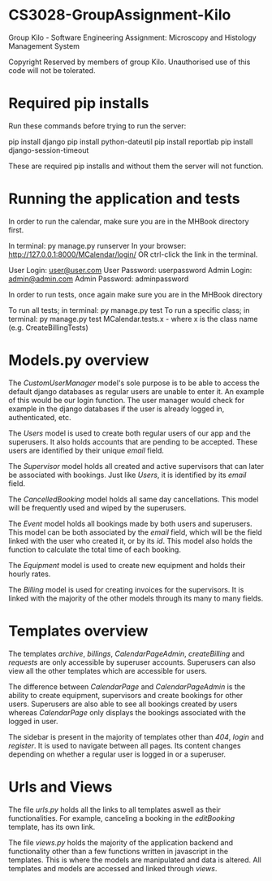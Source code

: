 # CS3028-GroupAssignment-Kilo
Group Kilo - Software Engineering Assignment: Microscopy and Histology Management System

Copyright Reserved by members of group Kilo. Unauthorised use of this code will not be tolerated.

# Required pip installs

Run these commands before trying to run the server:

pip install django
pip install python-dateutil
pip install reportlab
pip install django-session-timeout

These are required pip installs and without them the server will not function.

# Running the application and tests

In order to run the calendar, make sure you are in the MHBook directory first.

In terminal: py manage.py runserver
In your browser: http://127.0.0.1:8000/MCalendar/login/ OR ctrl-click the link in the terminal.

User Login: user@user.com
User Password: userpassword
Admin Login: admin@admin.com 
Admin Password: adminpassword

In order to run tests, once again make sure you are in the MHBook directory

To run all tests; in terminal: py manage.py test
To run a specific class; in terminal: py manage.py test MCalendar.tests.x - where x is the class name (e.g. CreateBillingTests)

# Models.py overview

The *CustomUserManager* model's sole purpose is to be able to access the default django databases as regular users are unable to enter it.
An example of this would be our login function. The user manager would check for example in the django databases if the user is already logged in, authenticated, etc.

The *Users* model is used to create both regular users of our app and the superusers. It also holds accounts that are pending to be accepted.
These users are identified by their unique *email* field.

The *Supervisor* model holds all created and active supervisors that can later be associated with bookings.
Just like *Users*, it is identified by its *email* field.

The *CancelledBooking* model holds all same day cancellations. This model will be frequently used and wiped by the superusers.

The *Event* model holds all bookings made by both users and superusers. This model can be both associated by the *email* field, which will be the field linked with the user who created it, or by its *id*.
This model also holds the function to calculate the total time of each booking.

The *Equipment* model is used to create new equipment and holds their hourly rates.

The *Billing* model is used for creating invoices for the supervisors. It is linked with the majority of the other models through its many to many fields.

# Templates overview

The templates *archive*, *billings*, *CalendarPageAdmin*, *createBilling* and *requests* are only accessible by superuser accounts. Superusers can also view all the other templates which are accessible for users.

The difference between *CalendarPage* and *CalendarPageAdmin* is the ability to create equipment, supervisors and create bookings for other users. Superusers are also able to see all bookings created by users whereas *CalendarPage* only displays the bookings associated with the logged in user.

The sidebar is present in the majority of templates other than *404*, *login* and *register*. It is used to navigate between all pages.
Its content changes depending on whether a regular user is logged in or a superuser.

# Urls and Views

The file *urls.py* holds all the links to all templates aswell as their functionalities. For example, canceling a booking in the *editBooking* template, has its own link.

The file *views.py* holds the majority of the application backend and functionality other than a few functions written in javascript in the templates. This is where the models are manipulated and data is altered. All templates and models are accessed and linked through *views*.
